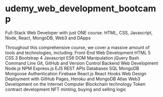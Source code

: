 # udemy_web_development_bootcamp
Full-Stack Web Developer with just ONE course. HTML, CSS, Javascript, Node, React, MongoDB, Web3 and DApps

Throughout this comprehensive course, we cover a massive amount of tools and technologies, including:
Front-End Web Development
HTML 5
CSS 3
Bootstrap 4
Javascript ES6
DOM Manipulation
jQuery
Bash Command Line
Git, GitHub and Version Control
Backend Web Development
Node.js
NPM
Express.js
EJS
REST
APIs
Databases
SQL
MongoDB
Mongoose
Authentication
Firebase
React.js
React Hooks
Web Design
Deployment with GitHub Pages, Heroku and MongoDB Atlas
Web3 Development on the Internet Computer
Blockchain technology
Token contract development
NFT minting, buying and selling logic
